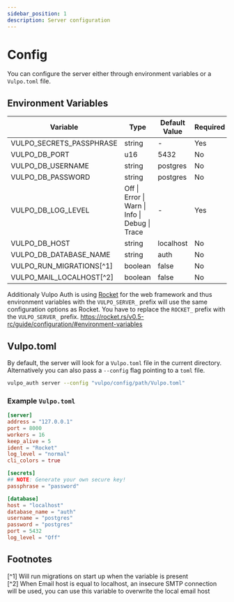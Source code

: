 ```yaml
---
sidebar_position: 1
description: Server configuration
---
```


# Config

You can configure the server either through environment variables or a `Vulpo.toml` file.

## Environment Variables

| Variable | Type | Default Value | Required |
| -------- | ---- | ------------- | -------- |
| VULPO_SECRETS_PASSPHRASE | string | - | Yes |
| VULPO_DB_PORT | u16 | 5432 | No |
| VULPO_DB_USERNAME | string | postgres | No |
| VULPO_DB_PASSWORD | string | postgres | No |
| VULPO_DB_LOG_LEVEL | Off \| Error \| Warn \| Info \| Debug \| Trace | - | Yes |
| VULPO_DB_HOST | string | localhost | No |
| VULPO_DB_DATABASE_NAME | string | auth | No |
| VULPO_RUN_MIGRATIONS[^1] | boolean | false | No |
| VULPO_MAIL_LOCALHOST[^2] | boolean | false | No |

Additionaly Vulpo Auth is using [Rocket](https://rocket.rs/) for the web framework and thus environment variables with the `VULPO_SERVER_` prefix will use the same configuration options as Rocket. You have to replace the `ROCKET_` prefix with the `VULPO_SERVER_` prefix. https://rocket.rs/v0.5-rc/guide/configuration/#environment-variables


## Vulpo.toml

By default, the server will look for a `Vulpo.toml` file in the current directory. Alternatively you can also pass a `--config` flag pointing to a `toml` file.
```bash
vulpo_auth server --config "vulpo/config/path/Vulpo.toml"
```

### Example `Vulpo.toml`
```toml
[server]
address = "127.0.0.1"
port = 8000
workers = 16
keep_alive = 5
ident = "Rocket"
log_level = "normal"
cli_colors = true

[secrets]
## NOTE: Generate your own secure key!
passphrase = "password"

[database]
host = "localhost"
database_name = "auth"
username = "postgres"
password = "postgres"
port = 5432
log_level = "Off"
```

## Footnotes
[^1] Will run migrations on start up when the variable is present  
[^2] When Email host is equal to localhost, an insecure SMTP connection will be used, you can use this variable to overwrite the local email host  